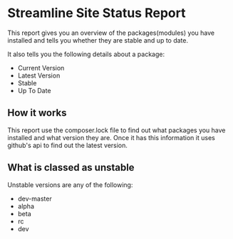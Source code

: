 # Streamline Site Status Report

This report gives you an overview of the packages(modules) you have installed
and tells you whether they are stable and up to date.

It also tells you the following details about a package:

  * Current Version
  * Latest Version
  * Stable
  * Up To Date

## How it works

This report use the composer.lock file to find out what packages you have installed
and what version they are. Once it has this information it uses github's api to
find out the latest version.

## What is classed as unstable

Unstable versions are any of the following:

  * dev-master
  * alpha
  * beta
  * rc
  * dev

